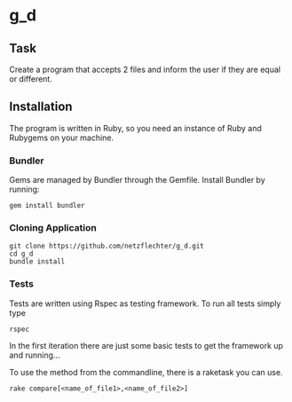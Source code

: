 # g_d

Task
------------

Create a program that accepts 2 files and inform the user if they are equal or different.

## Installation
The program is written in Ruby, so you need an instance of Ruby and Rubygems on
your machine.

### Bundler
Gems are managed by Bundler through the Gemfile.
Install Bundler by running:

    gem install bundler

### Cloning Application
  
    git clone https://github.com/netzflechter/g_d.git
    cd g_d
    bundle install

### Tests

Tests are written using Rspec as testing framework.
To run all tests simply type
  
    rspec

In the first iteration there are just some basic tests to get the framework up
and running...

To use the method from the commandline, there is a raketask you can use.

    rake compare[<name_of_file1>,<name_of_file2>]


